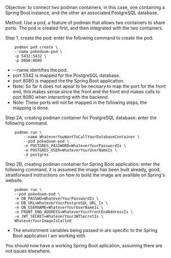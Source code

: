 Objective: to connect two podman containers, in this case,
one containing a Spring Boot instance, and the other an associated 
PostgreSQL database.

Method: Use a pod, a feature of podman 
that allows two containers to share ports. The pod is created first, and then integrated
with the two containers.

Step 1, create the pod: enter the following command to create the pod.

```
	podman pod create \
	--name pokedoom-pod \
	-p 5432:5432 \
	-p 8080:8080
```

* --name identifies the pod.
* port 5342 is mapped for the PostgreSQL database.
* port 8080 is mapped the the Spring Boot application.
* Note: So far it does not apear to be necisary to map the port for the front end,
	this makes sense since the front end the front end makes calls to port 8080 
	when interacting with the backend.
* Note: These ports will not be mapped in the following steps, the mapping is done.

Step 2A, creating podman container for PostgreSQL database: enter the following command.

```
	podman run \
        --name WhateverYouWantToCallYourDatabaseContainer \
        --pod pokedoom-pod \
        -e POSTGRES_PASSWORD=WhateverYourPasswordIs \
        -e POSTGRES_USER=WhateverYourUserNameIs \
        -d postgres
```

Step 2B, creating podman container for Spring Boot application: 
	enter the following command, it is assumed the image has been built already, good, straitforward instructions on 
	how to build the image are availible on Spring's website.

```	
	podman run \
	--pod pokedoom-pod \
	-e DB_PASSWD=WhateverYourPasswordIs \
	-e DB_URL=WhateverYourPostgreSQL_URL_Is \
	-e DB_USERNAME=WhateverYourUserNameIs \
	-e FRONT_END_ADDRESS=WhateverYourFrontEndAddressIs \
	-e JWT_SECRET=WhateverYourJWTSecretIs \
	WhateverYourImageIsCalled
```
* The environment variables being passed in are specific to the Spring Boot 
		application I am working with.
		
You should now have a working Spring Boot aplication, assuming there are not issues elsewhere.
